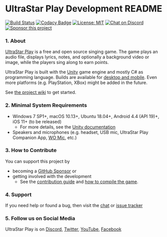 # UltraStar Play Development README

[![Build Status](https://github.com/UltraStar-Deluxe/Play/actions/workflows/build-main-game.yml/badge.svg)](https://github.com/UltraStar-Deluxe/Play/actions/workflows/build-main-game.yml)
[![Codacy Badge](https://app.codacy.com/project/badge/Grade/7cb9f368e7cb49a580a2ab3ed4345a07)](https://www.codacy.com/gh/UltraStar-Deluxe/Play/dashboard?utm_source=github.com&amp;utm_medium=referral&amp;utm_content=UltraStar-Deluxe/Play&amp;utm_campaign=Badge_Grade)
[![License: MIT](https://img.shields.io/badge/License-MIT-yellow.svg)](https://github.com/UltraStar-Deluxe/Play/blob/master/LICENSE) 
[![Chat on Discord](https://img.shields.io/discord/957290213246390352)](https://discord.com/invite/PAUJFKCGbb)
[![Sponsor this project](https://img.shields.io/badge/-Sponsor-fafbfc?logo=GitHub%20Sponsors)](https://github.com/sponsors/achimmihca)

### 1. About
[UltraStar Play](https://usplay.net/) is a free and open source singing game.
The game plays an audio file, displays lyrics, notes, and optionally a background video or image, while the players sing along to earn points.

UltraStar Play is built with the [Unity](https://unity.com/) game engine and mostly C# as programming language.
Builds are available for [desktop and mobile](https://github.com/UltraStar-Deluxe/Play/releases).
Even more platforms (e.g. PlayStation, XBox) might be added in the future.

See [the project wiki](https://github.com/UltraStar-Deluxe/Play/wiki/First-Steps) to get started.

### 2. Minimal System Requirements
- Windows 7 SP1+, macOS 10.13+, Ubuntu 18.04+, Android 4.4 (API 19)+, iOS 11+ (to be released)
    - For more details, see the [Unity documentation](https://docs.unity3d.com/Manual/system-requirements.html#player)
- Speakers and microphones (e.g. headset, USB mic, UltraStar Play Companion App, [WO Mic](https://wolicheng.com/womic), etc.)

### 3. How to Contribute
You can support this project by

- becoming a [GitHub Sponsor](https://github.com/sponsors/achimmihca) or
- getting involved with the development
    - See the [contribution guide](https://github.com/UltraStar-Deluxe/Play/blob/master/CONTRIBUTING.md) and [how to compile the game](https://github.com/UltraStar-Deluxe/Play/wiki/Compiling-the-game).

### 4. Support
If you need help or found a bug, then visit the [chat](https://discord.com/invite/PAUJFKCGbb) or [issue tracker](https://github.com/UltraStar-Deluxe/Play/issues)

### 5. Follow us on Social Media
UltraStar Play is on [Discord](https://discord.gg/PAUJFKCGbb), [Twitter](https://twitter.com/UltraStar_Play), [YouTube](https://www.youtube.com/channel/UCr481bd1jFp5d9wixQecwVw), [Facebook](https://www.facebook.com/UltraStar-Play-101984782475359)
